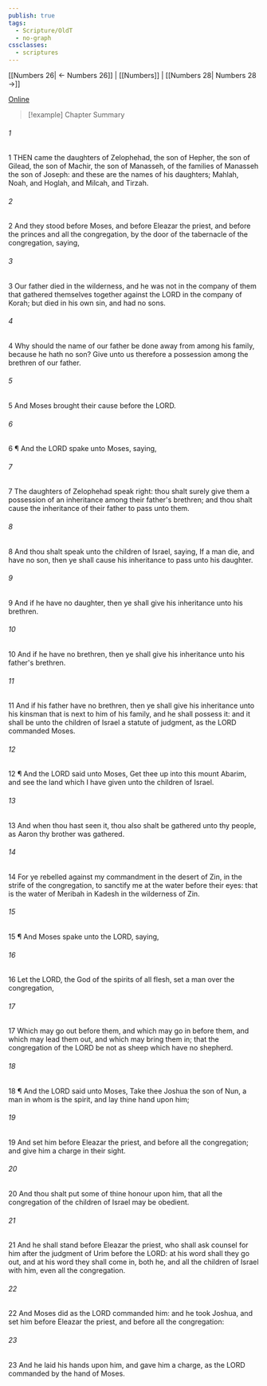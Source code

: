 ```yaml
---
publish: true
tags:
  - Scripture/OldT
  - no-graph
cssclasses:
  - scriptures
---
```

[[Numbers 26| ← Numbers 26]] | [[Numbers]] | [[Numbers 28| Numbers 28 →]]

[Online](https://churchofjesuschrist.org/study/scriptures/ot/num/27?lang=eng)

>[!example] Chapter Summary
>
###### 1
1 THEN came the daughters of Zelophehad, the son of Hepher, the son of Gilead, the son of Machir, the son of Manasseh, of the families of Manasseh the son of Joseph: and these are the names of his daughters; Mahlah, Noah, and Hoglah, and Milcah, and Tirzah.
###### 2
2 And they stood before Moses, and before Eleazar the priest, and before the princes and all the congregation, by the door of the tabernacle of the congregation, saying,
###### 3
3 Our father died in the wilderness, and he was not in the company of them that gathered themselves together against the LORD in the company of Korah; but died in his own sin, and had no sons.
###### 4
4 Why should the name of our father be done away from among his family, because he hath no son?  Give unto us therefore a possession among the brethren of our father.
###### 5
5 And Moses brought their cause before the LORD.
###### 6
6 ¶ And the LORD spake unto Moses, saying,
###### 7
7 The daughters of Zelophehad speak right: thou shalt surely give them a possession of an inheritance among their father's brethren; and thou shalt cause the inheritance of their father to pass unto them.
###### 8
8 And thou shalt speak unto the children of Israel, saying, If a man die, and have no son, then ye shall cause his inheritance to pass unto his daughter.
###### 9
9 And if he have no daughter, then ye shall give his inheritance unto his brethren.
###### 10
10 And if he have no brethren, then ye shall give his inheritance unto his father's brethren.
###### 11
11 And if his father have no brethren, then ye shall give his inheritance unto his kinsman that is next to him of his family, and he shall possess it: and it shall be unto the children of Israel a statute of judgment, as the LORD commanded Moses.
###### 12
12 ¶ And the LORD said unto Moses, Get thee up into this mount Abarim, and see the land which I have given unto the children of Israel.
###### 13
13 And when thou hast seen it, thou also shalt be gathered unto thy people, as Aaron thy brother was gathered.
###### 14
14 For ye rebelled against my commandment in the desert of Zin, in the strife of the congregation, to sanctify me at the water before their eyes: that is the water of Meribah in Kadesh in the wilderness of Zin.
###### 15
15 ¶ And Moses spake unto the LORD, saying,
###### 16
16 Let the LORD, the God of the spirits of all flesh, set a man over the congregation,
###### 17
17 Which may go out before them, and which may go in before them, and which may lead them out, and which may bring them in; that the congregation of the LORD be not as sheep which have no shepherd.
###### 18
18 ¶ And the LORD said unto Moses, Take thee Joshua the son of Nun, a man in whom is the spirit, and lay thine hand upon him;
###### 19
19 And set him before Eleazar the priest, and before all the congregation; and give him a charge in their sight.
###### 20
20 And thou shalt put some of thine honour upon him, that all the congregation of the children of Israel may be obedient.
###### 21
21 And he shall stand before Eleazar the priest, who shall ask counsel for him after the judgment of Urim before the LORD: at his word shall they go out, and at his word they shall come in, both he, and all the children of Israel with him, even all the congregation.
###### 22
22 And Moses did as the LORD commanded him: and he took Joshua, and set him before Eleazar the priest, and before all the congregation:
###### 23
23 And he laid his hands upon him, and gave him a charge, as the LORD commanded by the hand of Moses.



